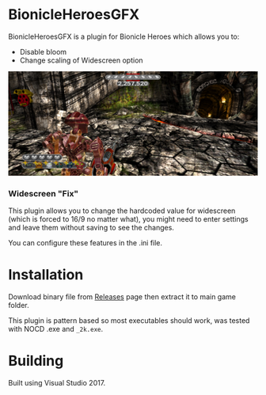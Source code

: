 # BionicleHeroesGFX
BionicleHeroesGFX is a plugin for Bionicle Heroes which allows you to:

- Disable bloom
- Change scaling of Widescreen option


![](https://raw.githubusercontent.com/ermaccer/BionicleHeroesGFX/master/img/preview.jpg)


### Widescreen "Fix"
This plugin allows you to change the hardcoded value for widescreen (which is forced to 16/9 no matter what),
you might need to enter settings and leave them without saving to see the changes.

You can configure these features in the .ini file.

# Installation
Download binary file from [Releases](https://github.com/ermaccer/BionicleHeroesGFX/releases) page then extract it to main game folder.

This plugin is pattern based so most executables should work, was tested with NOCD .exe and `_2k.exe`.


# Building
Built using Visual Studio 2017.